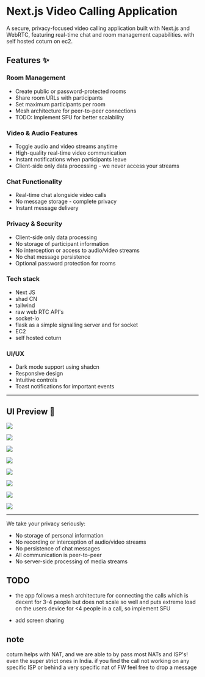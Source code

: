 # Next.js Video Calling Application

A secure, privacy-focused video calling application built with Next.js and WebRTC, featuring real-time chat and room management capabilities. with self hosted coturn on ec2.

## Features ✨

### Room Management
- Create public or password-protected rooms 
- Share room URLs with participants
- Set maximum participants per room
- Mesh architecture for peer-to-peer connections
- TODO: Implement SFU for better scalability

### Video & Audio Features
- Toggle audio and video streams anytime
- High-quality real-time video communication
- Instant notifications when participants leave
- Client-side only data processing - we never access your streams

### Chat Functionality 
- Real-time chat alongside video calls
- No message storage - complete privacy
- Instant message delivery

### Privacy & Security
- Client-side only data processing
- No storage of participant information
- No interception or access to audio/video streams
- No chat message persistence
- Optional password protection for rooms

### Tech stack
- Next JS
- shad CN
- tailwind
- raw web RTC API's
- socket-io
- flask as a simple signalling server and for socket
- EC2
- self hosted coturn

### UI/UX
- Dark mode support using shadcn
- Responsive design
- Intuitive controls
- Toast notifications for important events

---


## UI Preview 📸

![](https://github.com/user-attachments/assets/0293e75f-333f-4376-8ff5-fccaae0ab138)


![](https://github.com/user-attachments/assets/2cbf16d6-7c7f-41c4-9bf0-b74994d224f4)


![](https://github.com/user-attachments/assets/6ccbbcdd-be4d-43d2-9927-0b415a7d4904)


![](https://github.com/user-attachments/assets/283720b2-5ad9-4766-b848-ad80e9e59d04)


![](https://github.com/user-attachments/assets/577fc971-2c04-4b2d-a428-fbc64a090001)



![](https://github.com/user-attachments/assets/21b31f9a-991b-4cf0-8e7f-8f5fa1262508)


![](https://github.com/user-attachments/assets/648df3d4-7b52-4bb4-a939-07a02ec87262)


![](https://github.com/user-attachments/assets/d5ead8fe-fda8-4584-a939-cef1126a0f9c)

---

We take your privacy seriously:
- No storage of personal information
- No recording or interception of audio/video streams 
- No persistence of chat messages
- All communication is peer-to-peer
- No server-side processing of media streams



## TODO 
- the app follows a mesh architecture for connecting the calls which is decent for 3-4 people but does not scale so well and puts extreme load on the users device for  <4 people in a call, so implement SFU

- add screen sharing

## note
coturn helps with NAT, and we are able to by pass most NATs and ISP's! even the super strict ones in India. if you find the call not working on any specific ISP or behind a very specific nat of FW feel free to drop a message